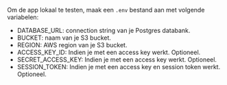 Om de app lokaal te testen, maak een `.env` bestand aan met volgende variabelen:
* DATABASE_URL: connection string van je Postgres databank.
* BUCKET: naam van je S3 bucket.
* REGION: AWS region van je S3 bucket.
* ACCESS_KEY_ID: Indien je met een access key werkt. Optioneel.
* SECRET_ACCESS_KEY: Indien je met een access key werkt. Optioneel.
* SESSION_TOKEN: Indien je met een access key en session token werkt. Optioneel.
